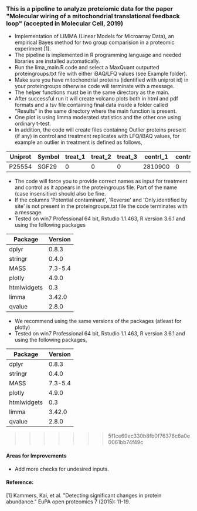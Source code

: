 ### This is a pipeline to analyze proteiomic data for the paper "Molecular wiring of a mitochondrial translational feedback loop" (accepted in Molecular Cell, 2019)

* Implementation of LIMMA (Linear Models for Microarray Data), an empirical Bayes method for two group comparision in a proteomic experiment [1].
* The pipeline is implemented in R programming language and needed libraries are installed automatically.
* Run the lima_main.R code and select a MaxQuant outputted proteingroups.txt file with either iBAQ/LFQ values (see Example folder). 
* Make sure you have mitochondrial proteins (identified with uniprot id) in your proteingroups otherwise code will terminate with a message.
* The helper functions must be in the same directory as the main. 
* After successful run it will create volcano plots both in html and pdf formats and a tsv file containing final data inside a folder called  "Results" in the same directory where the main function is present. 
* One plot is using limma moderated statistics and the other one using ordinary t-test.
* In addition, the code will create files containng Outlier proteins present (if any) in control and treatment replicates with LFQ/iBAQ values, for example an outlier in treatment is defined as follows,

 |Uniprot | Symbol  |treat_1 |  treat_2 |  treat_3 |  contrl_1 |   contrl_2  |  contrl_3|
 |--------|---------|--------|----------|----------|-----------|-------------|----------|
 |P25554   |SGF29	  |0	   |     0	  |    0     |   2810900 |	     0	   |     0    |
* The code will force you to provide correct names as input for treatment and control as it appears in the proteingroups file. Part of the name (case insensitive) should also be fine.
* If the columns 'Potential contaminant', 'Reverse' and 'Only.identified by site' is not present in the proteingroups.txt file the code terminates with a message.
* Tested on win7 Professional 64 bit, Rstudio 1.1.463, R version 3.6.1 and using the following packages

| Package  | Version |
| ------------- | ------------- |
| dplyr         | 0.8.3  |
| stringr       | 0.4.0  |
| MASS       | 7.3-5.4 |
| plotly       | 4.9.0  |
| htmlwidgets       | 0.3 |
| limma       | 3.42.0  |
| qvalue       | 2.8.0  |

* We recommend using the same versions of the packages (atleast for plotly)
* Tested on win7 Professional 64 bit, Rstudio 1.1.463, R version 3.6.1 and using the following packages,

| Package       | Version       |
| ------------- | ------------- |
| dplyr         | 0.8.3         |
| stringr       | 0.4.0         |
| MASS          | 7.3-5.4       |
| plotly        | 4.9.0         |
| htmlwidgets   | 0.3           |
| limma         | 3.42.0        |
| qvalue        | 2.8.0         |
>>>>>>> 5f1ce69ec330b8fb0f76376c6a0e0061bb74f49c

#### Areas for Improvements
* Add more checks for undesired inputs.

#### Reference:
[1] Kammers, Kai, et al. "Detecting significant changes in protein abundance." EuPA open proteomics 7 (2015): 11-19.

